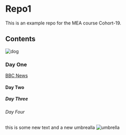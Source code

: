 # Repo1
This is an example repo for the MEA course Cohort-19.
## Contents
![dog](https://4.bp.blogspot.com/-_NpH5o6p5BA/V6OSB_F1aGI/AAAAAAAAEsw/2vOCkiUemqEdftahUCAVG2ClCTMlzmdagCLcB/s1600/Everything-about-your-Yorkshire-Terrier.jpg)
### Day One
[BBC News](https://www.bbc.com/news/)
#### Day Two
##### Day Three
###### Day Four

this is some new text and a new umbrealla
![umbrella](https://img.cdn.mountainwarehouse.com/product/023641/023641_bla_classic_umbrella_plain_har_ss24_01.jpg?w=500)

